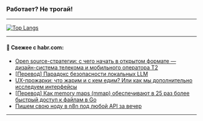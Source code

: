### Работает? Не трогай!

---
<!--
#### 🛠️ Technical stack:

![Java](https://img.shields.io/badge/Java-informational?logo=Oracle&style=flat&logoColor=white&color=FF4500)
![Kotlin](https://img.shields.io/badge/Kotlin-informational?logo=Kotlin&style=flat&logoColor=white&color=774D97)
![TS](https://img.shields.io/badge/TypeScript-informational?logo=typeScript&style=flat&logoColor=black&color=017acc)
![Python](https://img.shields.io/badge/Python-informational?logo=Python&style=flat&logoColor=black&color=ffdd54) <br>
![Spring](https://img.shields.io/badge/Spring-informational?logo=Spring&style=flat&logoColor=white&color=6DB33F) 
![SpringBoot](https://img.shields.io/badge/SpringBoot-informational?logo=SpringBoot&style=flat&logoColor=white&color=6DB33F)
![Nest](https://img.shields.io/badge/NestJS-informational?logo=NestJS&style=flat&logoColor=white&color=E0234E) 
![NodeJS](https://img.shields.io/badge/NodeJS-informational?logo=node.js&style=flat&logoColor=white&color=70A760)<br>
![PostgreSQL](https://img.shields.io/badge/PostgreSQL-informational?logo=PostgreSQL&style=flat&logoColor=white&color=DAA520)
![MongoDB](https://img.shields.io/badge/MongoDB-informational?logo=MongoDB&style=flat&logoColor=white&color=870000)
![Apache](https://img.shields.io/badge/Apache-informational?logo=apache&style=flat&logoColor=white&color=f74e28)

___ 
-->

<!--- #### 🛠️ : --->

[![Top Langs](https://github-readme-stats-82jvfl3w3-advtsettinggmailcoms-projects.vercel.app/api/top-langs/?username=zloylis&langs_count=10&hide_title=true&title_color=e6edf3&size_weight=0.5&count_weight=0.5&layout=compact&hide_progress=true&hide_border=true&theme=dracula&hide=css,makefile,cmake)](https://github.com/zloylis)

<!---


####  :octocat:&nbsp;&nbsp; Статистика:

![GitHub stats](https://github-readme-stats-u2qms2cxw-advtsettinggmailcoms-projects.vercel.app/api?username=zloylis&show_icons=true&hide_border=true&theme=dracula&title_color=e6edf3&include_all_commits=true&count_private=true&hide_rank=false&hide_title=true&rank_icon=github)
-->
---

#### 💬 Свежее с habr.com:

<!-- BLOG-POST-LIST:START -->
- [Open source-стратегии: с чего начать в открытом формате — дизайн-система телекома и мобильного оператора T2](https://habr.com/ru/articles/959226/?utm_source=habrahabr&utm_medium=rss&utm_campaign=959226)
- [[Перевод] Парадокс безопасности локальных LLM](https://habr.com/ru/articles/960132/?utm_source=habrahabr&utm_medium=rss&utm_campaign=960132)
- [UX-прожарки: что жарим и с кем едим? Или как мы дополнительно исследуем интерфейсы](https://habr.com/ru/articles/960130/?utm_source=habrahabr&utm_medium=rss&utm_campaign=960130)
- [[Перевод] Как memory maps &lpar;mmap&rpar; обеспечивают в 25 раз более быстрый доступ к файлам в Go](https://habr.com/ru/articles/960120/?utm_source=habrahabr&utm_medium=rss&utm_campaign=960120)
- [Пишем свою ноду в n8n под любой API за вечер](https://habr.com/ru/companies/amvera/articles/960100/?utm_source=habrahabr&utm_medium=rss&utm_campaign=960100)
<!-- BLOG-POST-LIST:END -->

---
